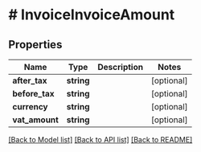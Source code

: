 # # InvoiceInvoiceAmount

## Properties

Name | Type | Description | Notes
------------ | ------------- | ------------- | -------------
**after_tax** | **string** |  | [optional]
**before_tax** | **string** |  | [optional]
**currency** | **string** |  | [optional]
**vat_amount** | **string** |  | [optional]

[[Back to Model list]](../../README.md#models) [[Back to API list]](../../README.md#endpoints) [[Back to README]](../../README.md)
